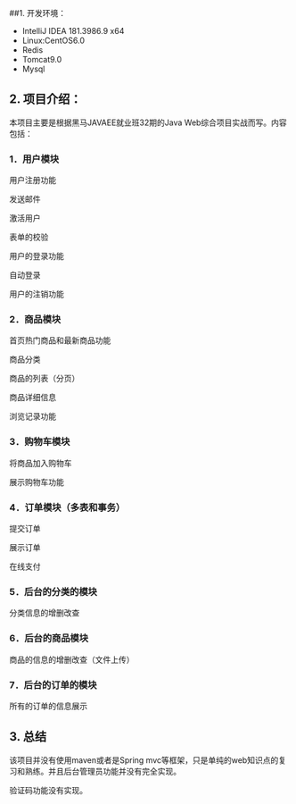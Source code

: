 ##1. 开发环境：
- IntelliJ IDEA 181.3986.9 x64
- Linux:CentOS6.0
- Redis
- Tomcat9.0
- Mysql



## 2. 项目介绍：

本项目主要是根据黑马JAVAEE就业班32期的Java Web综合项目实战而写。内容包括：

### 1．用户模块

用户注册功能

发送邮件

激活用户

表单的校验

用户的登录功能

自动登录

用户的注销功能

### 2．商品模块

首页热门商品和最新商品功能

商品分类

商品的列表（分页）

商品详细信息

浏览记录功能

### 3．购物车模块

将商品加入购物车

展示购物车功能

### 4．订单模块（多表和事务）

提交订单

展示订单

在线支付

 

### 5．后台的分类的模块

分类信息的增删改查

### 6．后台的商品模块

商品的信息的增删改查（文件上传）

### 7．后台的订单的模块

所有的订单的信息展示



## 3. 总结

该项目并没有使用maven或者是Spring mvc等框架，只是单纯的web知识点的复习和熟练。并且后台管理员功能并没有完全实现。

验证码功能没有实现。

